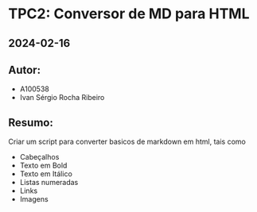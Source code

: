 # TPC2: Conversor de MD para HTML

## 2024-02-16

## Autor:
- A100538
- Ivan Sérgio Rocha Ribeiro

## Resumo:
Criar um script para converter basicos de markdown em html, tais como

- Cabeçalhos
- Texto em Bold
- Texto em Itálico
- Listas numeradas
- Links
- Imagens
